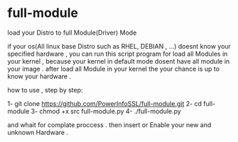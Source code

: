 # full-module
load your Distro to full Module(Driver) Mode


if your os(All linux base Distro such as RHEL, DEBIAN , ...) doesnt know your specified hardware , you can run this script program for load all Modules in your kernel , because your kernel in default mode dosent have all module in your image . after load all Module in your kernel the your chance is up to know your hardware .

how to use , step by step:

1- git clone https://github.com/PowerInfoSSL/full-module.git
2- cd full-module
3- chmod +x src full-module.py
4- ./full-module.py

and whait for complate proccess .
then insert or Enable your new and unknown Hardware .
